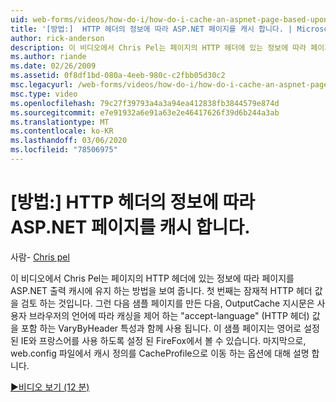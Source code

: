 ```yaml
---
uid: web-forms/videos/how-do-i/how-do-i-cache-an-aspnet-page-based-upon-information-in-the-http-header
title: '[방법:]  HTTP 헤더의 정보에 따라 ASP.NET 페이지를 캐시 합니다. | Microsoft Docs'
author: rick-anderson
description: 이 비디오에서 Chris Pel는 페이지의 HTTP 헤더에 있는 정보에 따라 페이지를 ASP.NET 출력 캐시에 유지 하는 방법을 보여 줍니다. 첫째, 가능한 HTTP를 ...
ms.author: riande
ms.date: 02/26/2009
ms.assetid: 0f8df1bd-080a-4eeb-980c-c2fbb05d30c2
msc.legacyurl: /web-forms/videos/how-do-i/how-do-i-cache-an-aspnet-page-based-upon-information-in-the-http-header
msc.type: video
ms.openlocfilehash: 79c27f39793a4a3a94ea412838fb3844579e874d
ms.sourcegitcommit: e7e91932a6e91a63e2e46417626f39d6b244a3ab
ms.translationtype: MT
ms.contentlocale: ko-KR
ms.lasthandoff: 03/06/2020
ms.locfileid: "78506975"
---
```

# <a name="how-do-i--cache-an-aspnet-page-based-upon-information-in-the-http-header"></a>[방법:]  HTTP 헤더의 정보에 따라 ASP.NET 페이지를 캐시 합니다.

사람- [Chris pel](https://twitter.com/chrispels)

이 비디오에서 Chris Pel는 페이지의 HTTP 헤더에 있는 정보에 따라 페이지를 ASP.NET 출력 캐시에 유지 하는 방법을 보여 줍니다. 첫 번째는 잠재적 HTTP 헤더 값을 검토 하는 것입니다. 그런 다음 샘플 페이지를 만든 다음, OutputCache 지시문은 사용자 브라우저의 언어에 따라 캐싱을 제어 하는 "accept-language" (HTTP 헤더) 값을 포함 하는 VaryByHeader 특성과 함께 사용 됩니다. 이 샘플 페이지는 영어로 설정 된 IE와 프랑스어를 사용 하도록 설정 된 FireFox에서 볼 수 있습니다. 마지막으로, web.config 파일에서 캐시 정의를 CacheProfile으로 이동 하는 옵션에 대해 설명 합니다.

[&#9654;비디오 보기 (12 분)](https://channel9.msdn.com/Blogs/ASP-NET-Site-Videos/how-do-i-cache-an-aspnet-page-based-upon-information-in-the-http-header)
